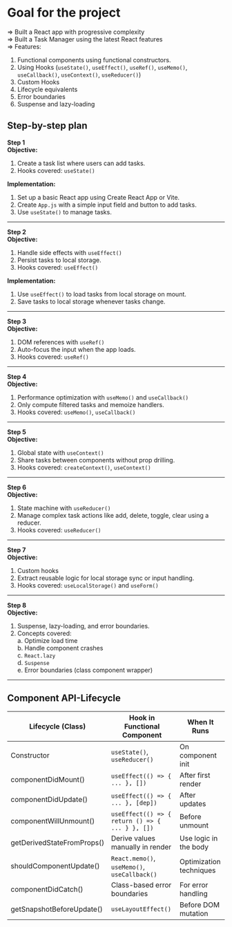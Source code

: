 # Goal for the project
=> Built a React app with progressive complexity  
=> Built a Task Manager using the latest React features  
=> Features:  
1. Functional components using functional constructors.  
2. Using Hooks (`useState()`, `useEffect()`, `useRef()`, `useMemo()`, `useCallback()`, `useContext()`, `useReducer()`)  
3. Custom Hooks  
4. Lifecycle equivalents  
5. Error boundaries  
6. Suspense and lazy-loading  

## Step-by-step plan

**Step 1**  
**Objective:**  
1. Create a task list where users can add tasks.  
2. Hooks covered: `useState()`  

**Implementation:**  
1. Set up a basic React app using Create React App or Vite.  
2. Create `App.js` with a simple input field and button to add tasks.  
3. Use `useState()` to manage tasks.  

---

**Step 2**  
**Objective:**  
1. Handle side effects with `useEffect()`  
2. Persist tasks to local storage.  
3. Hooks covered: `useEffect()`  

**Implementation:**  
1. Use `useEffect()` to load tasks from local storage on mount.  
2. Save tasks to local storage whenever tasks change.  

---

**Step 3**  
**Objective:**  
1. DOM references with `useRef()`  
2. Auto-focus the input when the app loads.  
3. Hooks covered: `useRef()`  

---

**Step 4**  
**Objective:**  
1. Performance optimization with `useMemo()` and `useCallback()`  
2. Only compute filtered tasks and memoize handlers.  
3. Hooks covered: `useMemo()`, `useCallback()`  

---

**Step 5**  
**Objective:**  
1. Global state with `useContext()`  
2. Share tasks between components without prop drilling.  
3. Hooks covered: `createContext()`, `useContext()`  

---

**Step 6**  
**Objective:**  
1. State machine with `useReducer()`  
2. Manage complex task actions like add, delete, toggle, clear using a reducer.  
3. Hooks covered: `useReducer()`  

---

**Step 7**  
**Objective:**  
1. Custom hooks  
2. Extract reusable logic for local storage sync or input handling.  
3. Hooks covered: `useLocalStorage()` and `useForm()`  

---

**Step 8**  
**Objective:**  
1. Suspense, lazy-loading, and error boundaries.  
2. Concepts covered:  
   a. Optimize load time  
   b. Handle component crashes  
   c. `React.lazy`  
   d. `Suspense`  
   e. Error boundaries (class component wrapper)  

---

## Component API-Lifecycle

| Lifecycle (Class)            | Hook in Functional Component                    | When It Runs                     |
|-----------------------------|--------------------------------------------------|----------------------------------|
| Constructor                 | `useState()`, `useReducer()`                    | On component init                |
| componentDidMount()         | `useEffect(() => { ... }, [])`                  | After first render               |
| componentDidUpdate()        | `useEffect(() => { ... }, [dep])`               | After updates                    |
| componentWillUnmount()      | `useEffect(() => { return () => { ... } }, [])` | Before unmount                   |
| getDerivedStateFromProps()  | Derive values manually in render                | Use logic in the body            |
| shouldComponentUpdate()     | `React.memo()`, `useMemo()`, `useCallback()`    | Optimization techniques          |
| componentDidCatch()         | Class-based error boundaries                    | For error handling               |
| getSnapshotBeforeUpdate()   | `useLayoutEffect()`                             | Before DOM mutation              |
